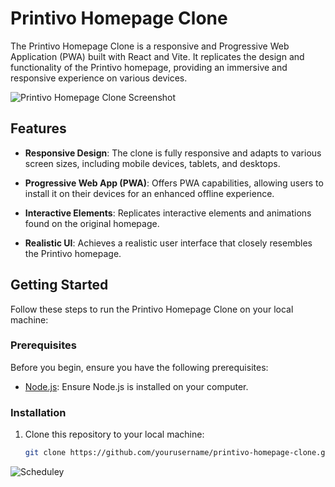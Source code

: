 # Printivo Homepage Clone

The Printivo Homepage Clone is a responsive and Progressive Web Application (PWA) built with React and Vite. It replicates the design and functionality of the Printivo homepage, providing an immersive and responsive experience on various devices.

![Printivo Homepage Clone Screenshot](https://res.cloudinary.com/dljgkzwfz/image/upload/v1694439497/Github%20ReadMe%20Screenshots/Screenshot_79_tmxq8d.png)

## Features

- **Responsive Design**: The clone is fully responsive and adapts to various screen sizes, including mobile devices, tablets, and desktops.

- **Progressive Web App (PWA)**: Offers PWA capabilities, allowing users to install it on their devices for an enhanced offline experience.

- **Interactive Elements**: Replicates interactive elements and animations found on the original homepage.

- **Realistic UI**: Achieves a realistic user interface that closely resembles the Printivo homepage.

## Getting Started

Follow these steps to run the Printivo Homepage Clone on your local machine:

### Prerequisites

Before you begin, ensure you have the following prerequisites:

- [Node.js](https://nodejs.org/): Ensure Node.js is installed on your computer.

### Installation

1. Clone this repository to your local machine:

   ```bash
   git clone https://github.com/yourusername/printivo-homepage-clone.git

![Scheduley]()
